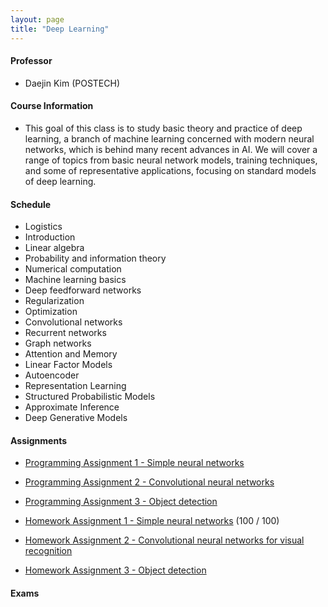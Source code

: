 ```yaml
---
layout: page
title: "Deep Learning"
---
```

#### Professor
- Daejin Kim (POSTECH)

#### Course Information

- This goal of this class is to study basic theory and practice of deep learning, a branch of machine learning concerned with modern neural networks, which is behind many recent advances in AI. We will cover a range of topics from basic neural network models, training techniques, and some of representative applications, focusing on standard models of deep learning. 

#### Schedule

- Logistics
- Introduction
- Linear algebra
- Probability and information theory 
- Numerical computation
- Machine learning basics
- Deep feedforward networks
- Regularization
- Optimization 
- Convolutional networks
- Recurrent networks 
- Graph networks
- Attention and Memory 
- Linear Factor Models
- Autoencoder
- Representation Learning
- Structured Probabilistic Models
- Approximate Inference 
- Deep Generative Models


#### Assignments

- [Programming Assignment 1 - Simple neural networks](/courses/deep-learning/AIGS538_PA1_20222421.pdf)

- [Programming Assignment 2 - Convolutional neural networks](/courses/deep-learning/AIGS538_PA2_20222421.pdf)

- [Programming Assignment 3 - Object detection](/courses/deep-learning/AIGS538_PA3_20222421.pdf)

- [Homework Assignment 1 - Simple neural networks](/courses/deep-learning/AIGS538_HW1_20222421.pdf) (100 / 100)

- [Homework Assignment 2 - Convolutional neural networks for visual recognition](/courses/deep-learning/AIGS538_HW2_20222421.pdf)

- [Homework Assignment 3 - Object detection](/courses/deep-learning/AIGS538_HW3_20222421.pdf)


#### Exams
